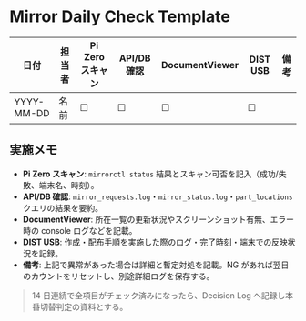 # Mirror Daily Check Template

| 日付 | 担当者 | Pi Zero スキャン | API/DB 確認 | DocumentViewer | DIST USB | 備考 |
| --- | --- | --- | --- | --- | --- | --- |
| YYYY-MM-DD | 名前 | ☐ | ☐ | ☐ | ☐ | |

## 実施メモ

- **Pi Zero スキャン**: `mirrorctl status` 結果とスキャン可否を記入（成功/失敗、端末名、時刻）。
- **API/DB 確認**: `mirror_requests.log`・`mirror_status.log`・`part_locations` クエリの結果を要約。
- **DocumentViewer**: 所在一覧の更新状況やスクリーンショット有無、エラー時の console ログなどを記載。
- **DIST USB**: 作成・配布手順を実施した際のログ・完了時刻・端末での反映状況を記録。
- **備考**: 上記で異常があった場合は詳細と暫定対処を記載。NG があれば翌日のカウントをリセットし、別途詳細ログを保存する。

> 14 日連続で全項目がチェック済みになったら、Decision Log へ記録し本番切替判定の資料とする。
